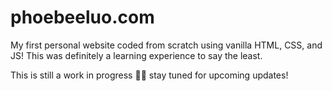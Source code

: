 # phoebeeluo.com
 
My first personal website coded from scratch using vanilla HTML, CSS, and JS! This was definitely a learning experience to say the least.

This is still a work in progress 🤷‍♀️ stay tuned for upcoming updates!

